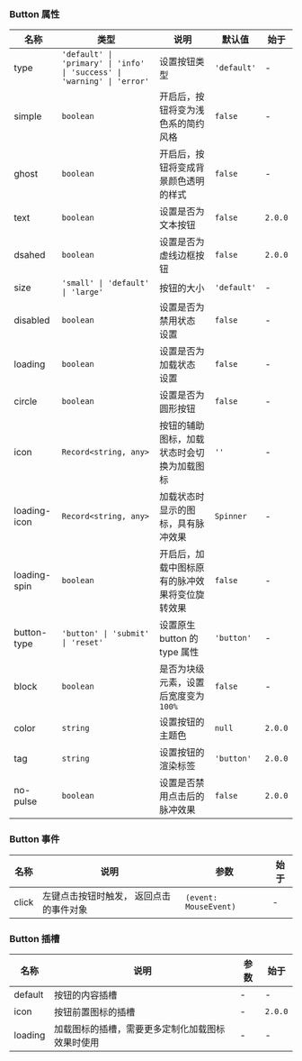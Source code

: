 ### Button 属性

| 名称         | 类型                                                                    | 说明                                           | 默认值      | 始于    |
| ------------ | ----------------------------------------------------------------------- | ---------------------------------------------- | ----------- | ------- |
| type         | `'default' \| 'primary' \| 'info' \| 'success' \| 'warning' \| 'error'` | 设置按钮类型                                   | `'default'` | -       |
| simple       | `boolean`                                                               | 开启后，按钮将变为浅色系的简约风格             | `false`     | -       |
| ghost        | `boolean`                                                               | 开启后，按钮将变成背景颜色透明的样式           | `false`     | -       |
| text         | `boolean`                                                               | 设置是否为文本按钮                             | `false`     | `2.0.0` |
| dsahed       | `boolean`                                                               | 设置是否为虚线边框按钮                         | `false`     | `2.0.0` |
| size         | `'small' \| 'default' \| 'large'`                                       | 按钮的大小                                     | `'default'` | -       |
| disabled     | `boolean`                                                               | 设置是否为禁用状态 设置                        | `false`     | -       |
| loading      | `boolean`                                                               | 设置是否为加载状态 设置                        | `false`     | -       |
| circle       | `boolean`                                                               | 设置是否为圆形按钮                             | `false`     | -       |
| icon         | `Record<string, any>`                                                   | 按钮的辅助图标，加载状态时会切换为加载图标     | `''`        | -       |
| loading-icon | `Record<string, any>`                                                   | 加载状态时显示的图标，具有脉冲效果             | `Spinner`   | -       |
| loading-spin | `boolean`                                                               | 开启后，加载中图标原有的脉冲效果将变位旋转效果 | `false`     | -       |
| button-type  | `'button' \| 'submit' \| 'reset'`                                       | 设置原生 button 的 type 属性                   | `'button'`  | -       |
| block        | `boolean`                                                               | 是否为块级元素，设置后宽度变为 `100%`          | `false`     | -       |
| color        | `string`                                                                | 设置按钮的主题色                               | `null`      | `2.0.0` |
| tag          | `string`                                                                | 设置按钮的渲染标签                             | `'button'`  | `2.0.0` |
| no-pulse     | `boolean`                                                               | 设置是否禁用点击后的脉冲效果                   | `false`     | `2.0.0` |

### Button 事件

| 名称  | 说明                                    | 参数                  | 始于 |
| ----- | --------------------------------------- | --------------------- | ---- |
| click | 左键点击按钮时触发， 返回点击的事件对象 | `(event: MouseEvent)` | -    |

### Button 插槽

| 名称    | 说明                                             | 参数 | 始于    |
| ------- | ------------------------------------------------ | ---- | ------- |
| default | 按钮的内容插槽                                   | -    | -       |
| icon    | 按钮前置图标的插槽                               | -    | `2.0.0` |
| loading | 加载图标的插槽，需要更多定制化加载图标效果时使用 | -    | -       |
